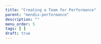 ```yaml
---
title: "Creating a Team for Performance"
parent: "mendix-performance"
description: ""
menu_order: 5
tags: [ ]
draft: true
---
```


